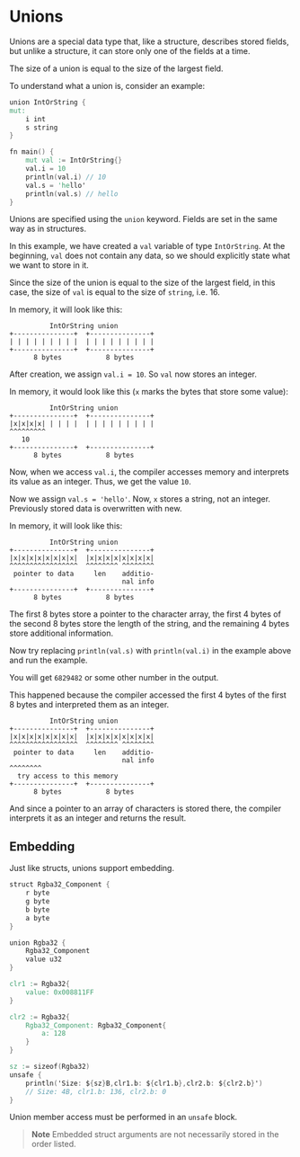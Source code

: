 # Unions

Unions are a special data type that, like a structure, describes stored fields,
but unlike a structure, it can store only one of the fields at a time.

The size of a union is equal to the size of the largest field.

To understand what a union is, consider an example:

```v
union IntOrString {
mut:
	i int
	s string
}

fn main() {
	mut val := IntOrString{}
	val.i = 10
	println(val.i) // 10
	val.s = 'hello'
	println(val.s) // hello
}
```

Unions are specified using the `union` keyword. Fields are set in the same way as in structures.

In this example, we have created a `val` variable of type `IntOrString`.
At the beginning, `val` does not contain any data, so we should explicitly state what we want to store in it.

Since the size of the union is equal to the size of the largest field, in this case, the size of `val` is equal to the
size of `string`, i.e. 16.

In memory, it will look like this:

```
          IntOrString union
+---------------+  +---------------+
| | | | | | | | |  | | | | | | | | |
+---------------+  +---------------+
      8 bytes           8 bytes
```

After creation, we assign `val.i = 10`. So `val` now stores an integer.

In memory, it would look like this (`x` marks the bytes that store some value):

```
          IntOrString union
+---------------+  +---------------+
|x|x|x|x| | | | |  | | | | | | | | |
^^^^^^^^^
   10
+---------------+  +---------------+
      8 bytes           8 bytes
```

Now, when we access `val.i`, the compiler accesses memory and interprets its value as an integer.
Thus, we get the value `10`.

Now we assign `val.s = 'hello'`. Now, `x` stores a string, not an integer.
Previously stored data is overwritten with new.

In memory, it will look like this:

```
          IntOrString union
+---------------+  +---------------+
|x|x|x|x|x|x|x|x|  |x|x|x|x|x|x|x|x|
^^^^^^^^^^^^^^^^^  ^^^^^^^^ ^^^^^^^^
 pointer to data     len    additio-
                            nal info
+---------------+  +---------------+
      8 bytes           8 bytes
```

The first 8 bytes store a pointer to the character array, the first 4 bytes of the 
second 8 bytes store the length of the string, and the remaining 4 bytes store additional 
information.

Now try replacing `println(val.s)` with `println(val.i)` in the example above and run the example.

You will get `6829482` or some other number in the output.

This happened because the compiler accessed the first 4 bytes of the first 8 bytes and 
interpreted them as an integer.

```
          IntOrString union
+---------------+  +---------------+
|x|x|x|x|x|x|x|x|  |x|x|x|x|x|x|x|x|
^^^^^^^^^^^^^^^^^  ^^^^^^^^ ^^^^^^^^
 pointer to data     len    additio-
                            nal info
^^^^^^^^
  try access to this memory                            
+---------------+  +---------------+
      8 bytes           8 bytes
```

And since a pointer to an array of characters is stored there, the compiler interprets it 
as an integer and returns the result.

## Embedding

Just like structs, unions support embedding.

```v
struct Rgba32_Component {
	r byte
	g byte
	b byte
	a byte
}

union Rgba32 {
	Rgba32_Component
	value u32
}

clr1 := Rgba32{
	value: 0x008811FF
}

clr2 := Rgba32{
	Rgba32_Component: Rgba32_Component{
		a: 128
	}
}

sz := sizeof(Rgba32)
unsafe {
	println('Size: ${sz}B,clr1.b: ${clr1.b},clr2.b: ${clr2.b}')
	// Size: 4B, clr1.b: 136, clr2.b: 0
}
```

Union member access must be performed in an `unsafe` block.

> **Note**
> Embedded struct arguments are not necessarily stored in the order listed.
